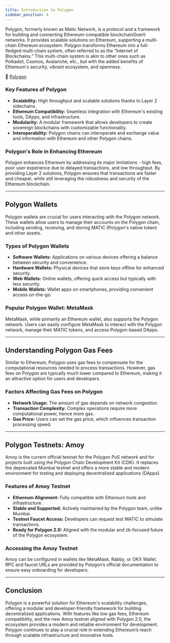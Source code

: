 ```yaml
---
title: Introduction to Polygon
sidebar_position: 4
---
```


Polygon, formerly known as Matic Network, is a protocol and a framework for building and connecting Ethereum-compatible blockchainGoerli networks. It provides scalable solutions on Ethereum, supporting a multi-chain Ethereum ecosystem. Polygon transforms Ethereum into a full-fledged multi-chain system, often referred to as the “Internet of Blockchains.” This multi-chain system is akin to other ones such as Polkadot, Cosmos, Avalanche, etc., but with the added benefits of Ethereum's security, vibrant ecosystem, and openness.

🔗 [Polygon](https://polygon.technology)

### Key Features of Polygon

- **Scalability:** High throughput and scalable solutions thanks to Layer 2 sidechains.
- **Ethereum Compatibility:** Seamless integration with Ethereum's existing tools, DApps, and infrastructure.
- **Modularity:** A modular framework that allows developers to create sovereign blockchains with customizable functionality.
- **Interoperability:** Polygon chains can interoperate and exchange value and information with Ethereum and other Polygon chains.

### Polygon's Role in Enhancing Ethereum

Polygon enhances Ethereum by addressing its major limitations - high fees, poor user experience due to delayed transactions, and low throughput. By providing Layer 2 solutions, Polygon ensures that transactions are faster and cheaper, while still leveraging the robustness and security of the Ethereum blockchain.

---

## Polygon Wallets

Polygon wallets are crucial for users interacting with the Polygon network. These wallets allow users to manage their accounts on the Polygon chain, including sending, receiving, and storing MATIC (Polygon's native token) and other assets.

### Types of Polygon Wallets

- **Software Wallets:** Applications on various devices offering a balance between security and convenience.
- **Hardware Wallets:** Physical devices that store keys offline for enhanced security.
- **Web Wallets:** Online wallets, offering quick access but typically with less security.
- **Mobile Wallets:** Wallet apps on smartphones, providing convenient access on-the-go.

### Popular Polygon Wallet: MetaMask

MetaMask, while primarily an Ethereum wallet, also supports the Polygon network. Users can easily configure MetaMask to interact with the Polygon network, manage their MATIC tokens, and access Polygon-based DApps.

---

## Understanding Polygon Gas Fees

Similar to Ethereum, Polygon uses gas fees to compensate for the computational resources needed to process transactions. However, gas fees on Polygon are typically much lower compared to Ethereum, making it an attractive option for users and developers.

### Factors Affecting Gas Fees on Polygon

- **Network Usage:** The amount of gas depends on network congestion.
- **Transaction Complexity:** Complex operations require more computational power, hence more gas.
- **Gas Price:** Users can set the gas price, which influences transaction processing speed.

---

## Polygon Testnets: Amoy

Amoy is the current official testnet for the Polygon PoS network and for projects built using the Polygon Chain Development Kit (CDK). It replaces the deprecated Mumbai testnet and offers a more stable and modern environment for testing and deploying decentralized applications (DApps).

### Features of Amoy Testnet

- **Ethereum Alignment:** Fully compatible with Ethereum tools and infrastructure.
- **Stable and Supported:** Actively maintained by the Polygon team, unlike Mumbai.
- **Testnet Faucet Access:** Developers can request test MATIC to simulate transactions.
- **Ready for Polygon 2.0:** Aligned with the modular and zk-focused future of the Polygon ecosystem.

### Accessing the Amoy Testnet

Amoy can be configured in wallets like MetaMask, Rabby, or OKX Wallet. RPC and faucet URLs are provided by Polygon’s official documentation to ensure easy onboarding for developers.

---

## Conclusion

Polygon is a powerful solution for Ethereum's scalability challenges, offering a modular and developer-friendly framework for building decentralized applications. With features like low gas fees, Ethereum compatibility, and the new Amoy testnet aligned with Polygon 2.0, the ecosystem provides a modern and reliable environment for development. Polygon continues to play a crucial role in extending Ethereum’s reach through scalable infrastructure and innovative tools.
